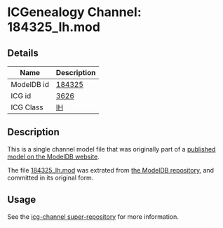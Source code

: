 # ICGenealogy Channel: 184325\_Ih.mod

## Details

Name | Description
---- | -----------
ModelDB id | [184325](http://senselab.med.yale.edu/ModelDB/ShowModel.cshtml?model=184325)
ICG id | [3626](http://icg.neurotheory.ox.ac.uk/channels/4/3626)
ICG Class | [IH](http://icg.neurotheory.ox.ac.uk/channels/4)

## Description

This is a single channel model file that was originally part of a [published model on the ModelDB website](http://senselab.med.yale.edu/mModelDB/ShowModel.cshtml?model=184325).

The file [184325\_Ih.mod](184325_Ih.mod) was extrated from [the ModelDB repository](http://senselab.med.yale.edu/ModelDB/ShowModel.cshtml?model=184325), and committed in its original form.

## Usage

See the [icg-channel super-repository](https://github.com/icgenealogy/icg-channels) for more information.